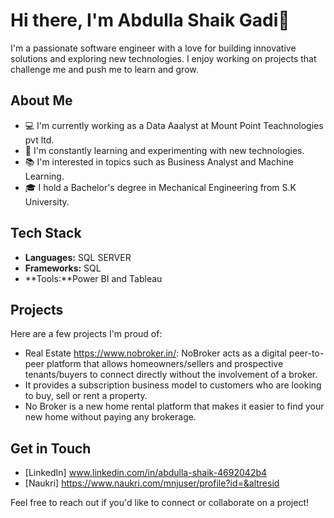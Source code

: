 # Hi there, I'm Abdulla Shaik Gadi👋

I'm a passionate software engineer with a love for building innovative solutions and exploring new technologies. I enjoy working on projects that challenge me and push me to learn and grow.

## About Me

- 💻 I'm currently working as a Data Aaalyst at Mount Point Teachnologies pvt ltd.
- 🌱 I'm constantly learning and experimenting with new technologies.
- 📚 I'm interested in topics such as Business Analyst and Machine Learning.
- 🎓 I hold a Bachelor's degree in Mechanical Engineering from S.K University.

## Tech Stack

- **Languages:** SQL SERVER
- **Frameworks:** SQL
- **Tools:**Power BI and Tableau
## Projects

Here are a few projects I'm proud of:

- Real Estate https://www.nobroker.in/: NoBroker acts as a digital peer-to-peer platform that allows homeowners/sellers and prospective tenants/buyers to connect directly without the involvement of a broker.
- It provides a subscription business model to customers who are looking to buy, sell or rent a property.
- No Broker is a new home rental platform that makes it easier to find your new home without paying any brokerage.

## Get in Touch

- [LinkedIn] www.linkedin.com/in/abdulla-shaik-4692042b4
- [Naukri] https://www.naukri.com/mnjuser/profile?id=&altresid


Feel free to reach out if you'd like to connect or collaborate on a project!
